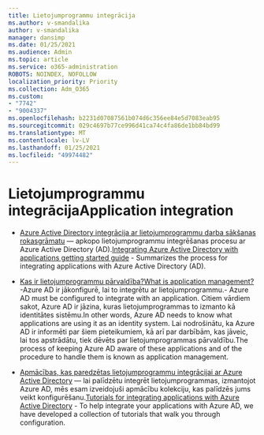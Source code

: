 ```yaml
---
title: Lietojumprogrammu integrācija
ms.author: v-smandalika
author: v-smandalika
manager: dansimp
ms.date: 01/25/2021
ms.audience: Admin
ms.topic: article
ms.service: o365-administration
ROBOTS: NOINDEX, NOFOLLOW
localization_priority: Priority
ms.collection: Adm_O365
ms.custom:
- "7742"
- "9004337"
ms.openlocfilehash: b2231d07087561b074d6c356ee84e5d7083eab95
ms.sourcegitcommit: 029c4697b77ce996d41ca74c4fa86de1bb84bd99
ms.translationtype: MT
ms.contentlocale: lv-LV
ms.lasthandoff: 01/25/2021
ms.locfileid: "49974482"
---
```

# <a name="application--integration"></a><span data-ttu-id="942f2-102">Lietojumprogrammu integrācija</span><span class="sxs-lookup"><span data-stu-id="942f2-102">Application  integration</span></span>

- <span data-ttu-id="942f2-103">[Azure Active Directory integrācija ar lietojumprogrammu darba sākšanas rokasgrāmatu](https://docs.microsoft.com/azure/active-directory/manage-apps/plan-an-application-integration)  — apkopo lietojumprogrammu integrēšanas procesu ar Azure Active Directory (AD).</span><span class="sxs-lookup"><span data-stu-id="942f2-103">[Integrating Azure Active Directory with applications getting started guide](https://docs.microsoft.com/azure/active-directory/manage-apps/plan-an-application-integration)  - Summarizes the process for integrating applications with Azure Active Directory (AD).</span></span>

- [<span data-ttu-id="942f2-104">Kas ir lietojumprogrammu pārvaldība?</span><span class="sxs-lookup"><span data-stu-id="942f2-104">What is application management?</span></span>](https://docs.microsoft.com/azure/active-directory/manage-apps/what-is-application-management)  <span data-ttu-id="942f2-105">-Azure AD ir jākonfigurē, lai to integrētu ar lietojumprogrammu.</span><span class="sxs-lookup"><span data-stu-id="942f2-105">- Azure AD must be configured to integrate with an application.</span></span> <span data-ttu-id="942f2-106">Citiem vārdiem sakot, Azure AD ir jāzina, kuras lietojumprogrammas to izmanto kā identitātes sistēmu.</span><span class="sxs-lookup"><span data-stu-id="942f2-106">In other words, Azure AD needs to know what applications are using it as an identity system.</span></span> <span data-ttu-id="942f2-107">Lai nodrošinātu, ka Azure AD ir informēti par šiem pieteikumiem, kā arī par darbībām, kas jāveic, lai tos apstrādātu, tiek dēvēts par lietojumprogrammas pārvaldību.</span><span class="sxs-lookup"><span data-stu-id="942f2-107">The process of keeping Azure AD aware of these applications and of the procedure to handle them is known as application management.</span></span>

- <span data-ttu-id="942f2-108">[Apmācības, kas paredzētas lietojumprogrammu integrācijai ar Azure Active Directory](https://docs.microsoft.com/azure/active-directory/saas-apps/tutorial-list)  — lai palīdzētu integrēt lietojumprogrammas, izmantojot Azure AD, mēs esam izveidojuši apmācību kolekciju, kas palīdzēs jums veikt konfigurēšanu.</span><span class="sxs-lookup"><span data-stu-id="942f2-108">[Tutorials for integrating applications with Azure Active Directory](https://docs.microsoft.com/azure/active-directory/saas-apps/tutorial-list)  - To help integrate your applications with Azure AD, we have developed a collection of tutorials that walk you through configuration.</span></span>

